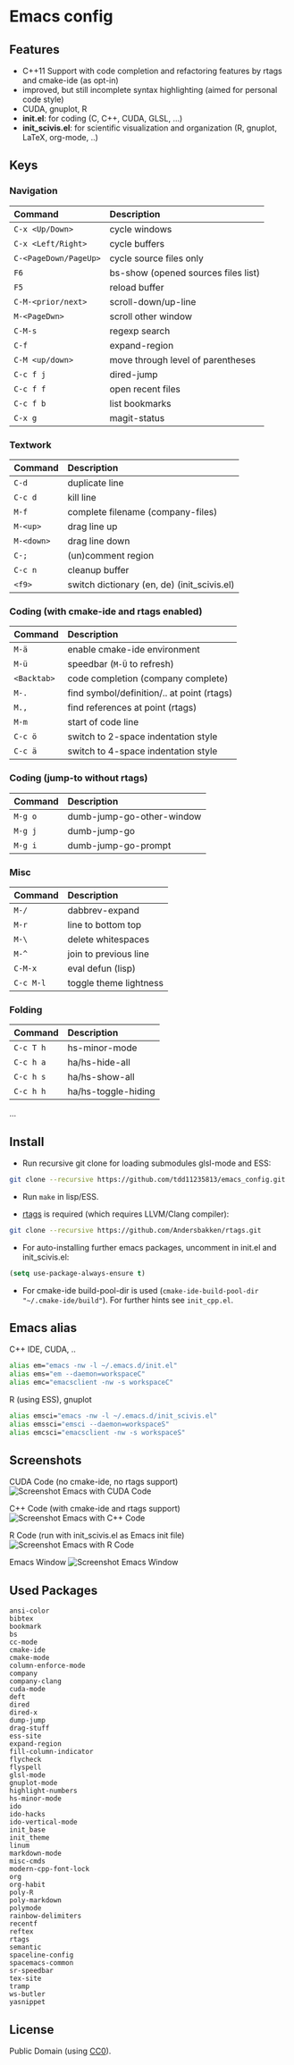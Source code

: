 # Emacs config

## Features

- C++11 Support with code completion and refactoring features by rtags and cmake-ide (as opt-in)
- improved, but still incomplete syntax highlighting (aimed for personal code style)
- CUDA, gnuplot, R
- **init.el**: for coding (C, C++, CUDA, GLSL, ...)
- **init_scivis.el**: for scientific visualization and organization (R, gnuplot, LaTeX, org-mode, ..)

## Keys

### Navigation
| Command               | Description                         |
| :---                  | :---                                |
| `C-x <Up/Down>`       | cycle windows                       |
| `C-x <Left/Right>`    | cycle buffers                       |
| `C-<PageDown/PageUp>` | cycle source files only             |
| `F6`                  | bs-show (opened sources files list) |
| `F5`                  | reload buffer                       |
| `C-M-<prior/next>`    | scroll-down/up-line                 |
| `M-<PageDwn>`         | scroll other window                 |
| `C-M-s`               | regexp search                       |
| `C-f`                 | expand-region                       |
| `C-M <up/down>`       | move through level of parentheses   |
| `C-c f j`             | dired-jump                          |
| `C-c f f`             | open recent files                   |
| `C-c f b`             | list bookmarks                      |
| `C-x g`               | magit-status                        |

### Textwork

| Command               | Description                         |
| :---                  | :---                                |
| `C-d`                 | duplicate line                      |
| `C-c d`               | kill line                           |
| `M-f`                 | complete filename (company-files)   |
| `M-<up>`              | drag line up                        |
| `M-<down>`            | drag line down                      |
| `C-;`                 | (un)comment region                  |
| `C-c n`               | cleanup buffer                      |
| `<f9>`                | switch dictionary (en, de) (init_scivis.el) |

### Coding (with cmake-ide and rtags enabled)

| Command               | Description                         |
| :---                  | :---                                |
| `M-ä`                 | enable cmake-ide environment        |
| `M-ü`                 | speedbar (`M-Ü` to refresh)         |
| `<Backtab>`           | code completion (company complete)  |
| `M-.`                 | find symbol/definition/.. at point (rtags) |
| `M.,`                 | find references at point (rtags)    |
| `M-m`                 | start of code line                  |
| `C-c ö`               | switch to 2-space indentation style |
| `C-c ä`               | switch to 4-space indentation style |

### Coding (jump-to without rtags)

| Command | Description               |
| :---    | :---                      |
| `M-g o` | dumb-jump-go-other-window |
| `M-g j` | dumb-jump-go              |
| `M-g i` | dumb-jump-go-prompt       |
        
### Misc

| Command               | Description                         |
| :---                  | :---                                |
| `M-/`                 | dabbrev-expand          |
| `M-r`                 | line to bottom top      |
| `M-\`                 | delete whitespaces      |
| `M-^`                 | join to previous line   |
| `C-M-x`               | eval defun (lisp)       |
| `C-c M-l`             | toggle theme lightness  |

### Folding

| Command               | Description                         |
| :---                  | :---                                |
| `C-c T h`             | hs-minor-mode                       |
| `C-c h a`             | ha/hs-hide-all                      |
| `C-c h s`             | ha/hs-show-all                      |
| `C-c h h`             | ha/hs-toggle-hiding                 |

...

## Install

- Run recursive git clone for loading submodules glsl-mode and ESS:
```bash
git clone --recursive https://github.com/tdd11235813/emacs_config.git
```
  - Run `make` in lisp/ESS.

- [rtags](https://github.com/Andersbakken/rtags) is required (which requires LLVM/Clang compiler):
```bash
git clone --recursive https://github.com/Andersbakken/rtags.git
```

- For auto-installing further emacs packages, uncomment in init.el and init_scivis.el:
```lisp
(setq use-package-always-ensure t)
```
- For cmake-ide build-pool-dir is used (`cmake-ide-build-pool-dir "~/.cmake-ide/build"`).
For further hints see `init_cpp.el`.

## Emacs alias
C++ IDE, CUDA, ..
```bash
alias em="emacs -nw -l ~/.emacs.d/init.el"
alias ems="em --daemon=workspaceC"
alias emc="emacsclient -nw -s workspaceC"
```
R (using ESS), gnuplot
```bash
alias emsci="emacs -nw -l ~/.emacs.d/init_scivis.el"
alias emssci="emsci --daemon=workspaceS"
alias emcsci="emacsclient -nw -s workspaceS"
```

## Screenshots

CUDA Code (no cmake-ide, no rtags support)
![Screenshot Emacs with CUDA Code](/images/screenshot.jpg)

C++ Code (with cmake-ide and rtags support)
![Screenshot Emacs with C++ Code](/images/screenshot01.jpg)

R Code (run with init_scivis.el as Emacs init file)
![Screenshot Emacs with R Code](/images/screenshot02.jpg)

Emacs Window
![Screenshot Emacs Window](/images/screenshot03.jpg)

## Used Packages

```
ansi-color
bibtex
bookmark
bs
cc-mode
cmake-ide
cmake-mode
column-enforce-mode
company
company-clang
cuda-mode
deft
dired
dired-x
dump-jump
drag-stuff
ess-site
expand-region
fill-column-indicator
flycheck
flyspell
glsl-mode
gnuplot-mode
highlight-numbers
hs-minor-mode
ido
ido-hacks
ido-vertical-mode
init_base
init_theme
linum
markdown-mode
misc-cmds
modern-cpp-font-lock
org
org-habit
poly-R
poly-markdown
polymode
rainbow-delimiters
recentf
reftex
rtags
semantic
spaceline-config
spacemacs-common
sr-speedbar
tex-site
tramp
ws-butler
yasnippet
```

## License

Public Domain (using [CC0](https://creativecommons.org/publicdomain/zero/1.0/)).
